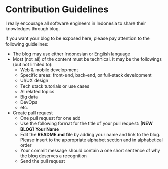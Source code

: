 # Contribution Guidelines

I really encourage all software engineers in Indonesia to share their knowledges through blog.

If you want your blog to be exposed here, please pay attention to the following guidelines:

<ul>
  <li>The blog may use either Indonesian or English language</li>
  <li>Most (not all) of the content must be technical. It may be the followings (but not limited to):
    <ul>
      <li>Web & mobile development</li>
      <li>Specific areas: front-end, back-end, or full-stack development</li>
      <li>UI/UX design</li>
      <li>Tech stack tutorials or use cases</li>
      <li>AI related topics</li>
      <li>Big data</li>
      <li>DevOps</li>
      <li>etc.</li>
    </ul>
  </li>
  <li>Create pull request
  <ul>
  <li>One pull request for one add</li>
  <li>Use the following format for the title of your pull request: <b>[NEW BLOG] Your Name</b></li>
  <li>Edit the <b>README.md</b> file by adding your name and link to the blog. Please insert to the appropriate alphabet section and in alphabetical order</li>
  <li>Your commit message should contain a one short sentence of why the blog deserves a recognition</li>
  <li>Send the pull request</li>
  </ul>
  </li>
</ul>
